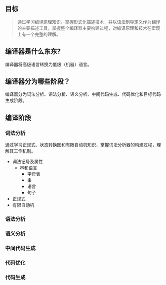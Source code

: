 ## 目标

> 通过学习编译原理知识，掌握形式化描述技术，并以语法制导定义作为翻译的主要描述工具，掌握整个编译器主要构建过程，对编译原理和技术在宏观上有一个完整的理解。

## 编译器是什么东东?

编译器将高级语言转换为低级（机器）语言。

## 编译器分为哪些阶段？

编译器分为词法分析、语法分析、语义分析、中间代码生成、代码优化和目标代码生成阶段。

## 编译阶段

### 词法分析

通过学习正规式、状态转换图和有限自动机知识，掌握词法分析器的构建过程，理解其工作机制。

- 词法记号及属性
  - 串和语言
    - 字母表
    - 串
    - 语言
    - 句子     
- 正规式
- 有限自动机

### 语法分析

### 语义分析

### 中间代码生成

### 代码优化

### 代码生成
